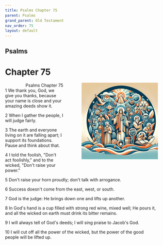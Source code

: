 ```yaml
---
title: Psalms Chapter 75
parent: Psalms
grand_parent: Old Testament
nav_order: 75
layout: default
---
```


## Psalms

# Chapter 75

<div style="clear: both; text-align: right;">
    <div style="max-width: 50%; height: auto; float: right; margin: 0 0 10px 10px; padding-left: 10%;">
        <img src="/assets/Image/Psalms/500/75.jpg" alt="Psalms Chapter 75" class="chapter-image">
    </div>
    <figcaption style="font-size: 14px; text-align: right;">Psalms Chapter 75</figcaption>
</div>
1 We thank you, God, we give you thanks, because your name is close and your amazing deeds show it.

2 When I gather the people, I will judge fairly.

3 The earth and everyone living on it are falling apart; I support its foundations. Pause and think about that.

4 I told the foolish, "Don't act foolishly," and to the wicked, "Don't raise your power."

5 Don't raise your horn proudly; don't talk with arrogance.

6 Success doesn't come from the east, west, or south.

7 God is the judge: He brings down one and lifts up another.

8 In God's hand is a cup filled with strong red wine, mixed well; He pours it, and all the wicked on earth must drink its bitter remains.

9 I will always tell of God's deeds; I will sing praise to Jacob's God.

10 I will cut off all the power of the wicked, but the power of the good people will be lifted up.


